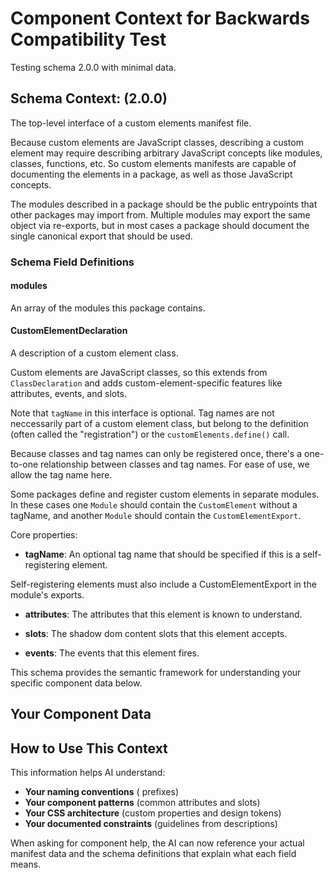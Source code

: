 # Component Context for Backwards Compatibility Test

Testing schema 2.0.0 with minimal data.

## Schema Context:  (2.0.0)


The top-level interface of a custom elements manifest file.

Because custom elements are JavaScript classes, describing a custom element
may require describing arbitrary JavaScript concepts like modules, classes,
functions, etc. So custom elements manifests are capable of documenting
the elements in a package, as well as those JavaScript concepts.

The modules described in a package should be the public entrypoints that
other packages may import from. Multiple modules may export the same object
via re-exports, but in most cases a package should document the single
canonical export that should be used.

### Schema Field Definitions




#### modules
An array of the modules this package contains.





#### CustomElementDeclaration
A description of a custom element class.

Custom elements are JavaScript classes, so this extends from
`ClassDeclaration` and adds custom-element-specific features like
attributes, events, and slots.

Note that `tagName` in this interface is optional. Tag names are not
neccessarily part of a custom element class, but belong to the definition
(often called the &#34;registration&#34;) or the `customElements.define()` call.

Because classes and tag names can only be registered once, there&#39;s a
one-to-one relationship between classes and tag names. For ease of use,
we allow the tag name here.

Some packages define and register custom elements in separate modules. In
these cases one `Module` should contain the `CustomElement` without a
tagName, and another `Module` should contain the
`CustomElementExport`.

Core properties:

- **tagName**: An optional tag name that should be specified if this is a
self-registering element.

Self-registering elements must also include a CustomElementExport
in the module&#39;s exports.

- **attributes**: The attributes that this element is known to understand.

- **slots**: The shadow dom content slots that this element accepts.

- **events**: The events that this element fires.


















This schema provides the semantic framework for understanding your specific component data below.


## Your Component Data















## How to Use This Context

This information helps AI understand:
- **Your naming conventions** ( prefixes)
- **Your component patterns** (common attributes and slots)
- **Your CSS architecture** (custom properties and design tokens)
- **Your documented constraints** (guidelines from descriptions)

When asking for component help, the AI can now reference your actual manifest data and the schema definitions that explain what each field means.